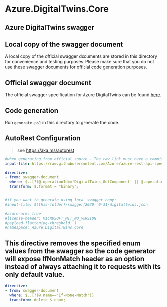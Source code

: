 # Azure.DigitalTwins.Core

## Azure DigitalTwins swagger

## Local copy of the swagger document

A local copy of the official swagger documents are stored in this directory for convenience and testing purposes. Please make sure that you do not use these swagger documents for official code generation purposes.

## Official swagger document

The official swagger specification for Azure DigitalTwins can be found [here](https://raw.githubusercontent.com/Azure/azure-rest-api-specs/97db8d1015c2780c2704fe0f55537ff1f4740140/specification/digitaltwins/data-plane/Microsoft.DigitalTwins/preview/2020-05-31-preview/digitaltwins.json).

## Code generation

Run `generate.ps1` in this directory to generate the code.

## AutoRest Configuration

> see <https://aka.ms/autorest>

``` yaml
#when generating from official source - The raw link must have a commit hash for C# generator
input-file: https://raw.githubusercontent.com/Azure/azure-rest-api-specs/14fb40342c19f8b483e132038f8424ee62b745d9/specification/digitaltwins/data-plane/Microsoft.DigitalTwins/stable/2020-10-31/digitaltwins.json

directive:
- from: swagger-document
  where: $..[?(@.operationId=='DigitalTwins_GetComponent' || @.operationId=='DigitalTwins_GetRelationshipById' || @.operationId=='DigitalTwins_Add' || @.operationId=='DigitalTwins_GetById' || @.operationId=='DigitalTwins_AddRelationship')].responses.200.schema
  transform: $.format = "binary";


#if you want to generate using local swagger copy:
#input-file: $(this-folder)/swagger/2020-`0-31/digitaltwins.json

#azure-arm: true
#license-header: MICROSOFT_MIT_NO_VERSION
#payload-flattening-threshold: 1
#namespace: Azure.DigitalTwins.Core
```

## This directive removes the specified enum values from the swagger so the code generator will expose IfNonMatch header as an option instead of always attaching it to requests with its only default value.

``` yaml
directive:
- from: swagger-document
  where: $..[?(@.name=='If-None-Match')]
  transform: delete $.enum;
```
